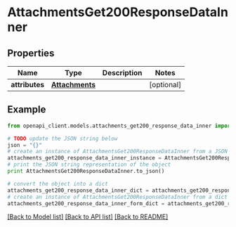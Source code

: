 # AttachmentsGet200ResponseDataInner


## Properties
Name | Type | Description | Notes
------------ | ------------- | ------------- | -------------
**attributes** | [**Attachments**](Attachments.md) |  | [optional] 

## Example

```python
from openapi_client.models.attachments_get200_response_data_inner import AttachmentsGet200ResponseDataInner

# TODO update the JSON string below
json = "{}"
# create an instance of AttachmentsGet200ResponseDataInner from a JSON string
attachments_get200_response_data_inner_instance = AttachmentsGet200ResponseDataInner.from_json(json)
# print the JSON string representation of the object
print AttachmentsGet200ResponseDataInner.to_json()

# convert the object into a dict
attachments_get200_response_data_inner_dict = attachments_get200_response_data_inner_instance.to_dict()
# create an instance of AttachmentsGet200ResponseDataInner from a dict
attachments_get200_response_data_inner_form_dict = attachments_get200_response_data_inner.from_dict(attachments_get200_response_data_inner_dict)
```
[[Back to Model list]](../README.md#documentation-for-models) [[Back to API list]](../README.md#documentation-for-api-endpoints) [[Back to README]](../README.md)


